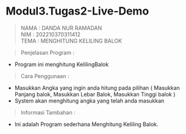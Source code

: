 # Modul3.Tugas2-Live-Demo  
> NAMA : DANDA NUR RAMADAN  
> NIM  : 202210370311412  
> TEMA : MENGHITUNG KELILING BALOK  

> Penjelasan Program :
- Program ini menghitung KelilingBalok

>Cara Penggunaan :
- Masukkan Angka yang ingin anda hitung pada pilihan ( Masukkan Panjang balok, Masukkan Lebar Balok, Masukkan Tinggi balok )
- System akan menghitung angka yang telah anda masukkan

> Informasi Tambahan :
- Ini adalah Program sederhana Menghitung Keliling Balok.  
